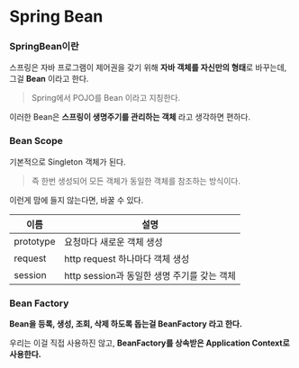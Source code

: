 # Spring Bean

### SpringBean이란

스프링은 자바 프로그램이 제어권을 갖기 위해 **자바 객체를 자신만의 형태**로 바꾸는데, 그걸 **Bean** 이라고 한다.

> Spring에서 POJO를 Bean 이라고 지칭한다.

이러한 Bean은 **스프링이 생명주기를 관리하는 객체** 라고 생각하면 편하다.

### Bean Scope

기본적으로 Singleton 객체가 된다.

> 즉 한번 생성되어 모든 객체가 동일한 객체를 참조하는 방식이다.

이런게 맘에 들지 않는다면, 바꿀 수 있다.

| 이름      | 설명                                        |
| --------- | ------------------------------------------- |
| prototype | 요청마다 새로운 객체 생성                   |
| request   | http request 하나마다 객체 생성             |
| session   | http session과 동일한 생명 주기를 갖는 객체 |

### Bean Factory

**Bean을 등록, 생성, 조회, 삭제 하도록 돕는걸 BeanFactory 라고 한다.**

우리는 이걸 직접 사용하진 않고, **BeanFactory를 상속받은 Application Context로 사용한다.**

